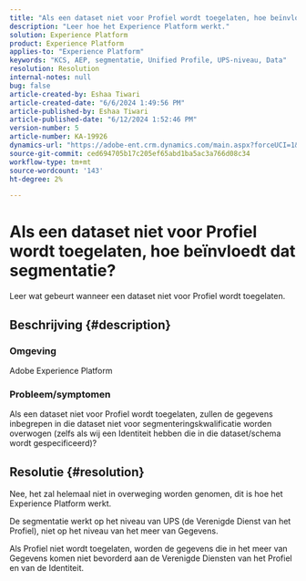 ```yaml
---
title: "Als een dataset niet voor Profiel wordt toegelaten, hoe beïnvloedt dat segmentatie?"
description: "Leer hoe het Experience Platform werkt."
solution: Experience Platform
product: Experience Platform
applies-to: "Experience Platform"
keywords: "KCS, AEP, segmentatie, Unified Profile, UPS-niveau, Data"
resolution: Resolution
internal-notes: null
bug: false
article-created-by: Eshaa Tiwari
article-created-date: "6/6/2024 1:49:56 PM"
article-published-by: Eshaa Tiwari
article-published-date: "6/12/2024 1:52:46 PM"
version-number: 5
article-number: KA-19926
dynamics-url: "https://adobe-ent.crm.dynamics.com/main.aspx?forceUCI=1&pagetype=entityrecord&etn=knowledgearticle&id=d14d60a7-0b24-ef11-840a-0022480bc6eb"
source-git-commit: ced694705b17c205ef65abd1ba5ac3a766d08c34
workflow-type: tm+mt
source-wordcount: '143'
ht-degree: 2%

---
```


# Als een dataset niet voor Profiel wordt toegelaten, hoe beïnvloedt dat segmentatie?


Leer wat gebeurt wanneer een dataset niet voor Profiel wordt toegelaten.

## Beschrijving {#description}


### Omgeving

Adobe Experience Platform

### Probleem/symptomen

Als een dataset niet voor Profiel wordt toegelaten, zullen de gegevens inbegrepen in die dataset niet voor segmenteringskwalificatie worden overwogen (zelfs als wij een Identiteit hebben die in die dataset/schema wordt gespecificeerd)?


## Resolutie {#resolution}


Nee, het zal helemaal niet in overweging worden genomen, dit is hoe het Experience Platform werkt.

De segmentatie werkt op het niveau van UPS (de Verenigde Dienst van het Profiel), niet op het niveau van het meer van Gegevens.

Als Profiel niet wordt toegelaten, worden de gegevens die in het meer van Gegevens komen niet bevorderd aan de Verenigde Diensten van het Profiel en van de Identiteit.
